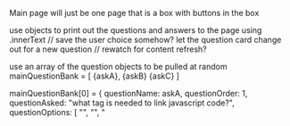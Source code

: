 Main page will just be one page that is a box with buttons in the box




use objects to print out the questions and answers to the page using .innerText
// save the user choice somehow?
let the question card change out for a new question
// rewatch for content refresh?



use an array of the question objects to be pulled at random
mainQuestionBank = [ {askA}, {askB} {askC} ]

mainQuestionBank[0] = { 
         questionName: askA,
         questionOrder: 1,
         questionAsked: "what tag is needed to link javascript code?",
         questionOptions: [ "<link>", "<javascript>", "<script>" ], 
         questionAnswer: "<script>",    }

randomize function runs and makes new array
userQuestions = [ {askB}, {askA}, {askC} ]
when user presses next button, object fills out the quiz card using innerText

// need an array for user answers to quiz, use objects
// CLONE THE QUESTIONS ASKED ARRAY USING THE FEATURE AND ADD 
// CREATE A FUNCTION THAT TAKES THE OBJECT INFO OF QUESTION ASKED IN userQuestion ARRAY AND SET IT TO RUN WHEN THE QUESTION IS LOADED FOR THE USER (SET CONDITIONAL IF SOMETHING CHANGES ON THE CARD?), LET CLONE OF userQuestions OBJECT INFO UP TO ANSWER BE CREATED IN THE userAnswers ARRAY TO AWAIT THE THE LAST PART questionAnswer TO BE FILLED IN BY USER CHOICE


// WHEN A QUESTION IS LOADED, COPY THE QUESTION OBJECT FROM THE USER QUESTIONS ARRAY, MAKE A NEW OBJECT IN THE USER ANSWERS ARRAY THAT THE USER INPUT WILL ADD TO

userAnswers = [ {userAnswerA}, etc]
// NEED TO COME UP WITH A FUNCTION TO COPY THE userQuestion OBJECT KEYS AND VALUES AND PUT THEM IN THE userAnswers ARRAY AS A NEW OBJECT

userAnswers = [ {userAnswerA}, etc]
         
        {
        questionName: askA,
         questionOrder: userQuestions[0], //MAYBE???? if not match to question bank questionOrder to take the number of the placement it was randomized in????
         questionAsked: "what tag is needed to link javascript code?",
         questionOptions: [ "<link>", "<javascript>", "<script>"], 
         questionAnswer: "<script>",    }

function functionUserPlacename (choice?) {
            userAnswers.push(choice)???? //LOOK UP HOW TO ADD TO OBJECT??? PUSH TO AN OBJECT???
}
if (user action) {
functionThatCreates

userAnswerA = {

// CONDITIONAL: IF question.Answer OF THE OBJECT IN userQuestions[0] and userAnswers[0] is !== THEN PENALTY


// need an array that will hold all the users attempts and numbers at the end, filled by objects
// need a function to make sure quiz is random